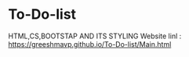 # To-Do-list
HTML,CS,BOOTSTAP AND ITS STYLING
Website linl : https://greeshmavp.github.io/To-Do-list/Main.html
